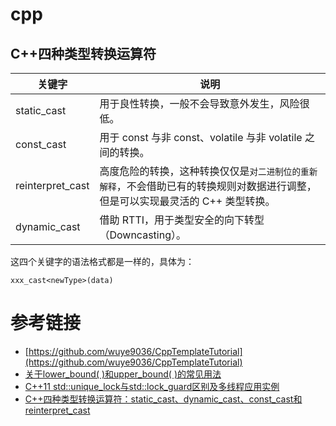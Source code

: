 # cpp

## C++四种类型转换运算符

| 关键字      |   说明                 |
| --------- | --------------------------- |
| static_cast | 用于良性转换，一般不会导致意外发生，风险很低。      | 
| const_cast | 用于 const 与非 const、volatile 与非 volatile 之间的转换。      | 
| reinterpret_cast | 高度危险的转换，这种转换仅仅是`对二进制位的重新解释`，不会借助已有的转换规则对数据进行调整，但是可以实现最灵活的 C++ 类型转换。    | 
| dynamic_cast | 借助 RTTI，用于类型安全的向下转型（Downcasting）。      | 

这四个关键字的语法格式都是一样的，具体为：
```
xxx_cast<newType>(data)
```

# 参考链接

- [https://github.com/wuye9036/CppTemplateTutorial](https://github.com/wuye9036/CppTemplateTutorial)
- [关于lower_bound( )和upper_bound( )的常见用法](https://blog.csdn.net/qq_40160605/article/details/80150252)
- [C++11 std::unique_lock与std::lock_guard区别及多线程应用实例](https://www.cnblogs.com/fnlingnzb-learner/p/9542183.html)
- [C++四种类型转换运算符：static_cast、dynamic_cast、const_cast和reinterpret_cast](http://c.biancheng.net/cpp/biancheng/view/3297.html)
